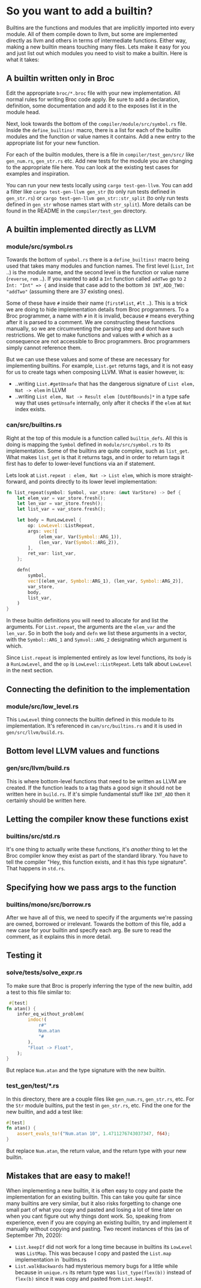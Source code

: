 # So you want to add a builtin?

Builtins are the functions and modules that are implicitly imported into every module. All of them compile down to llvm, but some are implemented directly as llvm and others in terms of intermediate functions. Either way, making a new builtin means touching many files. Lets make it easy for you and just list out which modules you need to visit to make a builtin. Here is what it takes:

## A builtin written only in Broc

Edit the appropriate `broc/*.broc` file with your new implementation. All normal rules for writing Broc code apply. Be sure to add a declaration, definition, some documentation and add it to the exposes list it in the module head.

Next, look towards the bottom of the  `compiler/module/src/symbol.rs` file. Inside the `define_builtins!` macro, there is a list for each of the builtin modules and the function or value names it contains. Add a new entry to the appropriate list for your new function.

For each of the builtin modules, there is a file in `compiler/test_gen/src/` like `gen_num.rs`, `gen_str.rs` etc. Add new tests for the module you are changing to the appropriate file here. You can look at the existing test cases for examples and inspiration.

You can run your new tests locally using `cargo test-gen-llvm`. You can add a filter like `cargo test-gen-llvm gen_str` (to only run tests defined in `gen_str.rs`) or `cargo test-gen-llvm gen_str::str_split` (to only run tests defined in `gen_str` whose names start with `str_split`). More details can be found in the README in the `compiler/test_gen` directory.

## A builtin implemented directly as LLVM

### module/src/symbol.rs

Towards the bottom of `symbol.rs` there is a `define_builtins!` macro being used that takes many modules and function names. The first level (`List`, `Int` ..) is the module name, and the second level is the function or value name (`reverse`, `rem` ..). If you wanted to add a `Int` function called `addTwo` go to `2 Int: "Int" => {` and inside that case add to the bottom `38 INT_ADD_TWO: "addTwo"` (assuming there are 37 existing ones).

Some of these have `#` inside their name (`first#list`, `#lt` ..). This is a trick we are doing to hide implementation details from Broc programmers. To a Broc programmer, a name with `#` in it is invalid, because `#` means everything after it is parsed to a comment. We are constructing these functions manually, so we are circumventing the parsing step and dont have such restrictions. We get to make functions and values with `#` which as a consequence are not accessible to Broc programmers. Broc programmers simply cannot reference them.

But we can use these values and some of these are necessary for implementing builtins. For example, `List.get` returns tags, and it is not easy for us to create tags when composing LLVM. What is easier however, is:

- ..writing `List.#getUnsafe` that has the dangerous signature of `List elem, Nat -> elem` in LLVM
- ..writing `List elem, Nat -> Result elem [OutOfBounds]*` in a type safe way that uses `getUnsafe` internally, only after it checks if the `elem` at `Nat` index exists.

### can/src/builtins.rs

Right at the top of this module is a function called `builtin_defs`. All this is doing is mapping the `Symbol` defined in `module/src/symbol.rs` to its implementation. Some of the builtins are quite complex, such as `list_get`. What makes `list_get` is that it returns tags, and in order to return tags it first has to  defer to lower-level functions via an if statement.

Lets look at `List.repeat : elem, Nat -> List elem`, which is more straight-forward, and points directly to its lower level implementation:

```rust
fn list_repeat(symbol: Symbol, var_store: &mut VarStore) -> Def {
    let elem_var = var_store.fresh();
    let len_var = var_store.fresh();
    let list_var = var_store.fresh();

    let body = RunLowLevel {
        op: LowLevel::ListRepeat,
        args: vec![
            (elem_var, Var(Symbol::ARG_1)),
            (len_var, Var(Symbol::ARG_2)),
        ],
        ret_var: list_var,
    };

    defn(
        symbol,
        vec![(elem_var, Symbol::ARG_1), (len_var, Symbol::ARG_2)],
        var_store,
        body,
        list_var,
    )
}
```

In these builtin definitions you will need to allocate for and list the arguments. For `List.repeat`, the arguments are the `elem_var` and the `len_var`. So in both the `body` and `defn` we list these arguments in a vector, with the `Symbol::ARG_1` and `Symvol::ARG_2` designating which argument is which.

Since `List.repeat` is implemented entirely as low level functions, its `body` is a `RunLowLevel`, and the `op` is `LowLevel::ListRepeat`. Lets talk about `LowLevel` in the next section.

## Connecting the definition to the implementation

### module/src/low_level.rs

This `LowLevel` thing connects the builtin defined in this module to its implementation. It's referenced in `can/src/builtins.rs` and it is used in `gen/src/llvm/build.rs`.

## Bottom level LLVM values and functions

### gen/src/llvm/build.rs

This is where bottom-level functions that need to be written as LLVM are created. If the function leads to a tag thats a good sign it should not be written here in `build.rs`. If it's simple fundamental stuff like `INT_ADD` then it certainly should be written here.

## Letting the compiler know these functions exist

### builtins/src/std.rs

It's one thing to actually write these functions, it's _another_ thing to let the Broc compiler know they exist as part of the standard library. You have to tell the compiler "Hey, this function exists, and it has this type signature". That happens in `std.rs`.

## Specifying how we pass args to the function

### builtins/mono/src/borrow.rs

After we have all of this, we need to specify if the arguments we're passing are owned, borrowed or irrelevant. Towards the bottom of this file, add a new case for your builtin and specify each arg. Be sure to read the comment, as it explains this in more detail.

## Testing it

### solve/tests/solve_expr.rs

To make sure that Broc is properly inferring the type of the new builtin, add a test to this file similar to:

```rust
 #[test]
fn atan() {
    infer_eq_without_problem(
        indoc!(
            r#"
            Num.atan
            "#
        ),
        "Float -> Float",
    );
}
```

But replace `Num.atan` and the type signature with the new builtin.

### test_gen/test/*.rs

In this directory, there are a couple files like `gen_num.rs`, `gen_str.rs`, etc. For the `Str` module builtins, put the test in `gen_str.rs`, etc. Find the one for the new builtin, and add a test like:

```rust
#[test]
fn atan() {
    assert_evals_to!("Num.atan 10", 1.4711276743037347, f64);
}
```

But replace `Num.atan`, the return value, and the return type with your new builtin.

## Mistakes that are easy to make!!

When implementing a new builtin, it is often easy to copy and paste the implementation for an existing builtin. This can take you quite far since many builtins are very similar, but it also risks forgetting to change one small part of what you copy and pasted and losing a lot of time later on when you cant figure out why things dont work. So, speaking from experience, even if you are copying an existing builtin, try and implement it manually without copying and pasting. Two recent instances of this (as of September 7th, 2020):

- `List.keepIf` did not work for a long time because in builtins its `LowLevel` was `ListMap`. This was because I copy and pasted the `List.map` implementation in `builtins.rs
- `List.walkBackwards` had mysterious memory bugs for a little while because in `unique.rs` its return type was `list_type(flex(b))` instead of `flex(b)` since it was copy and pasted from `List.keepIf`.
